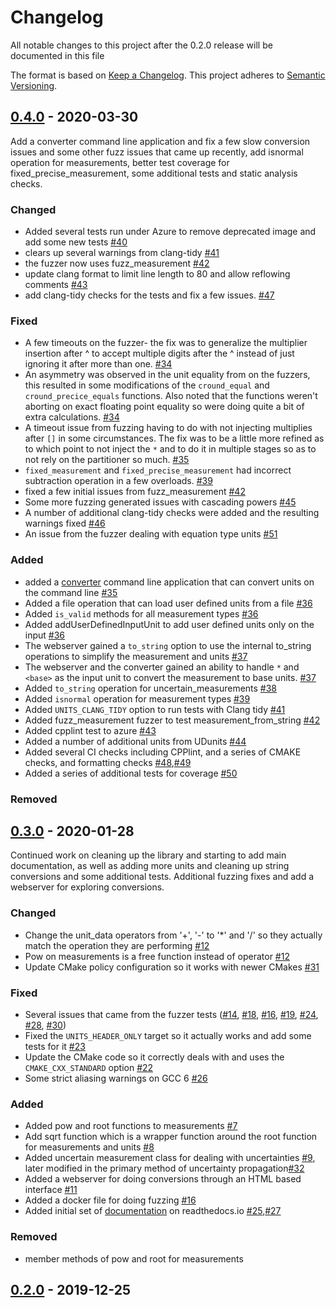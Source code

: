 # Changelog

All notable changes to this project after the 0.2.0 release will be documented in this file

The format is based on [Keep a Changelog](http://keepachangelog.com/en/1.0.0/).
This project adheres to [Semantic Versioning](https://semver.org/spec/v2.0.0.html).

## [0.4.0][] - 2020-03-30

Add a converter command line application and fix a few slow conversion issues and some other fuzz issues that came up recently, add isnormal operation for measurements, better test coverage for fixed_precise_measurement, some additional tests and static analysis checks.

### Changed
-   Added several tests run under Azure to remove deprecated image and add some new tests [#40][]
-   clears up several warnings from clang-tidy [#41][]
-   the fuzzer now uses fuzz_measurement [#42][]
-   update clang format to limit line length to 80 and allow reflowing comments [#43][]
-   add clang-tidy checks for the tests and fix a few issues.  [#47][]

### Fixed
-   A few timeouts on the fuzzer- the fix was to generalize the multiplier insertion after ^ to accept multiple digits after the ^ instead of just ignoring it after more than one. [#34][]
-   An asymmetry was observed in the unit equality from on the fuzzers, this resulted in some modifications of the `cround_equal` and `cround_precice_equals` functions.  Also noted that the functions weren't aborting on exact floating point equality so were doing quite a bit of extra calculations. [#34][]
-   A timeout issue from fuzzing having to do with not injecting multiplies after `[]` in some circumstances.  The fix was to be a little more refined as to which point to not inject the `*` and to do it in multiple stages so as to not rely on the partitioner so much.  [#35][]
-   `fixed_measurement` and `fixed_precise_measurement` had incorrect subtraction operation in a few overloads.  [#39][]
-   fixed a few initial issues from fuzz_measurement [#42][]
-   Some more fuzzing generated issues with cascading powers [#45][]
-   A number of additional clang-tidy checks were added and the resulting warnings fixed [#46][]
-   An issue from the fuzzer dealing with equation type units  [#51][]

### Added
-   added a [converter](https://units.readthedocs.io/en/latest/introduction/converter.html) command line application that can convert units on the command line [#35][]
-   Added a file operation that can load user defined units from a file  [#36][]
-   Added `is_valid` methods for all measurement types  [#36][]
-   Added addUserDefinedInputUnit to add user defined units only on the input  [#36][]
-   The webserver gained a `to_string` option to use the internal to_string operations to simplify the measurement and units [#37][]
-   The webserver and the converter gained an ability to handle `*` and `<base>` as the input unit to convert the measurement to base units.  [#37][]
-   Added `to_string` operation for uncertain_measurements [#38][]
-   Added `isnormal` operation for measurement types [#39][]
-   Added `UNITS_CLANG_TIDY` option to run tests with Clang tidy [#41][]
-   Added fuzz_measurement fuzzer to test measurement_from_string [#42][]
-   Added cpplint test to azure [#43][]
-   Added a number of additional units from UDunits [#44][]
-   Added several CI checks including CPPlint, and a series of CMAKE checks, and formatting checks [#48][],[#49][]
-   Added a series of additional tests for coverage [#50][]

### Removed

## [0.3.0][] - 2020-01-28

Continued work on cleaning up the library and starting to add main documentation, as well as adding more units and cleaning up string conversions and some additional tests.  Additional fuzzing fixes and add a webserver for exploring conversions.
### Changed
-   Change the unit_data operators from '+', '-' to '*' and '/' so they actually match the operation they are performing [#12][]
-   Pow on measurements is a free function instead of operator [#12][]
-   Update CMake policy configuration so it works with newer CMakes [#31][]

### Fixed
-   Several issues that came from the fuzzer tests ([#14][], [#18][], [#16][], [#19][], [#24][], [#28][], [#30][])
-   Fixed the `UNITS_HEADER_ONLY` target so it actually works and add some tests for it [#23][]
-   Update the CMake code so it correctly deals with and uses the `CMAKE_CXX_STANDARD` option [#22][]
-   Some strict aliasing warnings on GCC 6 [#26][]

### Added
-   Added pow and root functions to measurements [#7][]
-   Add sqrt function which is a wrapper function around the root function for measurements and units [#8][]
-   Added uncertain measurement class for dealing with uncertainties [#9][], later modified in the primary method of uncertainty propagation[#32][]
-   Added a webserver for doing conversions through an HTML based interface [#11][]
-   Added a docker file for doing fuzzing [#16][]
-   Added initial set of [documentation](https://units.readthedocs.io/en/latest/) on readthedocs.io [#25][],[#27][]

### Removed
-   member methods of pow and root for measurements

## [0.2.0][] - 2019-12-25

[#7]: https://github.com/LLNL/units/pull/7
[#8]: https://github.com/LLNL/units/pull/8
[#9]: https://github.com/LLNL/units/pull/9
[#11]: https://github.com/LLNL/units/pull/11
[#12]: https://github.com/LLNL/units/pull/12
[#14]: https://github.com/LLNL/units/pull/14
[#16]: https://github.com/LLNL/units/pull/16
[#18]: https://github.com/LLNL/units/pull/18
[#19]: https://github.com/LLNL/units/pull/19
[#22]: https://github.com/LLNL/units/pull/22
[#23]: https://github.com/LLNL/units/pull/23
[#24]: https://github.com/LLNL/units/pull/24
[#25]: https://github.com/LLNL/units/pull/25
[#26]: https://github.com/LLNL/units/pull/26
[#27]: https://github.com/LLNL/units/pull/27
[#28]: https://github.com/LLNL/units/pull/28
[#30]: https://github.com/LLNL/units/pull/30
[#31]: https://github.com/LLNL/units/pull/31
[#32]: https://github.com/LLNL/units/pull/32
[#34]: https://github.com/LLNL/units/pull/34
[#35]: https://github.com/LLNL/units/pull/35
[#36]: https://github.com/LLNL/units/pull/36
[#37]: https://github.com/LLNL/units/pull/37
[#38]: https://github.com/LLNL/units/pull/38
[#39]: https://github.com/LLNL/units/pull/39
[#40]: https://github.com/LLNL/units/pull/40
[#41]: https://github.com/LLNL/units/pull/41
[#42]: https://github.com/LLNL/units/pull/42
[#43]: https://github.com/LLNL/units/pull/43
[#44]: https://github.com/LLNL/units/pull/44
[#45]: https://github.com/LLNL/units/pull/45
[#46]: https://github.com/LLNL/units/pull/46
[#47]: https://github.com/LLNL/units/pull/47
[#48]: https://github.com/LLNL/units/pull/48
[#49]: https://github.com/LLNL/units/pull/49
[#50]: https://github.com/LLNL/units/pull/50
[#51]: https://github.com/LLNL/units/pull/51

[0.4.0]: https://github.com/LLNL/units/releases/tag/v0.4.0
[0.3.0]: https://github.com/LLNL/units/releases/tag/v0.3.0
[0.2.0]: https://github.com/LLNL/units/releases/tag/v0.2.0
